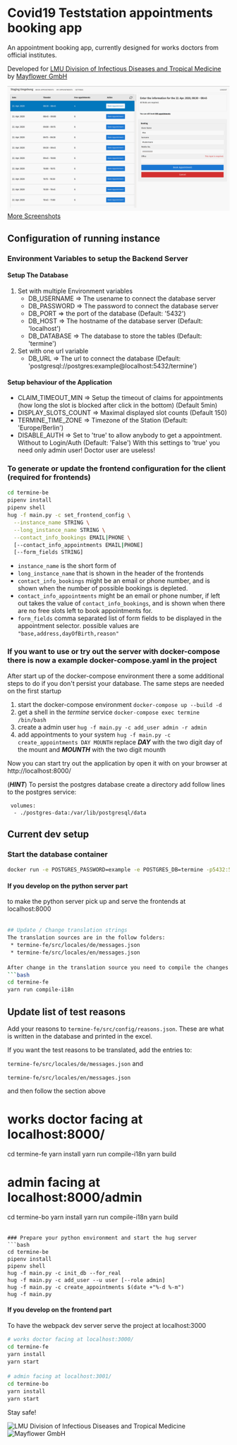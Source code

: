 # Covid19 Teststation appointments booking app

An appointment booking app, currently designed for works doctors from official institutes.

Developed for [LMU Division of Infectious Diseases and Tropical Medicine](http://www.klinikum.uni-muenchen.de/Abteilung-fuer-Infektions-und-Tropenmedizin/en/index.html) by [Mayflower GmbH](https://mayflower.de)

<img src=".github/show/booking-app-1.png"/>
<a href="screenshots.md">More Screenshots</a>

## Configuration of running instance

### Environment Variables to setup the Backend Server

#### Setup The Database
1. Set with multiple Environment variables
    * DB_USERNAME => The usename to connect the database server
    * DB_PASSWORD => The password to connect the database server
    * DB_PORT     => the port of the database (Default: '5432')
    * DB_HOST     => The hostname of the database server (Default: 'localhost')
    * DB_DATABASE => The database to store the tables (Default: 'termine')
2. Set with one url variable
    * DB_URL => The url to connect the database (Default: 'postgresql://postgres:example@localhost:5432/termine')

#### Setup behaviour of the Application
* CLAIM_TIMEOUT_MIN   => Setup the timeout of claims for appointments (how long the slot is blocked after click in the bottom) (Default 5min)
* DISPLAY_SLOTS_COUNT => Maximal displayed slot counts (Default 150)
* TERMINE_TIME_ZONE   => Timezone of the Station (Default: 'Europe/Berlin')
* DISABLE_AUTH        => Set to 'true' to allow anybody to get a appointment. Without to Login/Auth (Default: 'False')
                         With this settings to 'true' you need only admin user! Doctor user are useless!

### To generate or update the frontend configuration for the client (required for frontends)

```bash
cd termine-be
pipenv install
pipenv shell
hug -f main.py -c set_frontend_config \
  --instance_name STRING \
  --long_instance_name STRING \
  --contact_info_bookings EMAIL|PHONE \
  [--contact_info_appointments EMAIL|PHONE]
  [--form_fields STRING]
```

* `instance_name` is the short form of 
* `long_instance_name` that is shown in the header of the frontends 
* `contact_info_bookings` might be an email or phone number, and is shown when the number of possible bookings is depleted.
* `contact_info_appointments` might be an email or phone number,
if left out takes the value of `contact_info_bookings`, 
and is shown when there are no free slots left to book appointments for.
* `form_fields` comma separated list of form fields to be displayed in the appointment selector. possible values
are `"base,address,dayOfBirth,reason"`


### If you want to use or try out the server with docker-compose there is now a example docker-compose.yaml in the project

After start up of the docker-compose environment there a some additional steps to do if you don't persist your database.
The same steps are needed on the first startup

1. start the docker-compose environment `docker-compose up --build -d`
1. get a shell in the _termine_ service `docker-compose exec termine /bin/bash`
2. create a admin user `hug -f main.py -c add_user admin -r admin`
3. add appointments to your system `hug -f main.py -c create_appointments DAY MOUNTH` 
replace _**DAY**_ with the two digit day of the mount and _**MOUNTH**_ with the two digit mounth 

Now you can start try out the application by open it with on your browser at http://localhost:8000/

(**_HINT_**)
To persist the postgres database create a directory add follow lines to the postgres service:
```
 volumes:
  - ./postgres-data:/var/lib/postgresql/data
```

## Current dev setup

### Start the database container

```bash
docker run -e POSTGRES_PASSWORD=example -e POSTGRES_DB=termine -p5432:5432 postgres:11
```

#### If you develop on the python server part

to make the python server pick up and serve the frontends at localhost:8000

````bash

## Update / Change translation strings
The translation sources are in the follow folders:
 * termine-fe/src/locales/de/messages.json
 * termine-fe/src/locales/en/messages.json

After change in the translation source you need to compile the changes to be applied to the used javascript code.
```bash
cd termine-fe
yarn run compile-i18n
````

## Update list of test reasons

Add your reasons to `termine-fe/src/config/reasons.json`. These are what is written in the database and printed in the excel.

If you want the test reasons to be translated, add the entries to:

`termine-fe/src/locales/de/messages.json` and

`termine-fe/src/locales/en/messages.json`

and then follow the section above

# works doctor facing at localhost:8000/

cd termine-fe
yarn install
yarn run compile-i18n
yarn build

# admin facing at localhost:8000/admin

cd termine-bo
yarn install
yarn run compile-i18n
yarn build

````

### Prepare your python environment and start the hug server
```bash
cd termine-be
pipenv install
pipenv shell
hug -f main.py -c init_db --for_real
hug -f main.py -c add_user --u user [--role admin]
hug -f main.py -c create_appointments $(date +"%-d %-m")
hug -f main.py
````

#### If you develop on the frontend part

To have the webpack dev server serve the project at localhost:3000

```bash
# works doctor facing at localhost:3000/
cd termine-fe
yarn install
yarn start

# admin facing at localhost:3001/
cd termine-bo
yarn install
yarn start

```

Stay safe!

![LMU Division of Infectious Diseases and Tropical Medicine](https://github.com/Public-Health-Informatics-Munich/covid19-teststation-termine/raw/master/Logo-LMU-Abteilung-Infektions-und-Tropenmedizin.png)
![Mayflower GmbH](https://mayflower.de/wp-content/uploads/2014/04/Mayflower-Logo-440.png)
